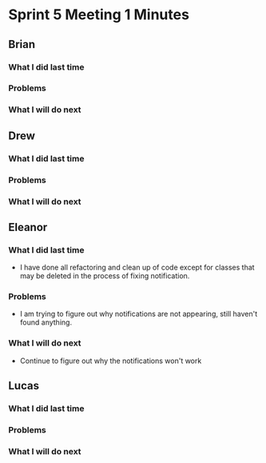 # Sprint 5 Meeting 1 Minutes
## Brian
### What I did last time
### Problems
### What I will do next
## Drew
### What I did last time
### Problems
### What I will do next
## Eleanor
### What I did last time
* I have done all refactoring and clean up of code except for classes that may be deleted in the process of fixing notification.
### Problems
* I am trying to figure out why notifications are not appearing, still haven't found anything.
### What I will do next
* Continue to figure out why the notifications won't work
## Lucas
### What I did last time
### Problems
### What I will do next
